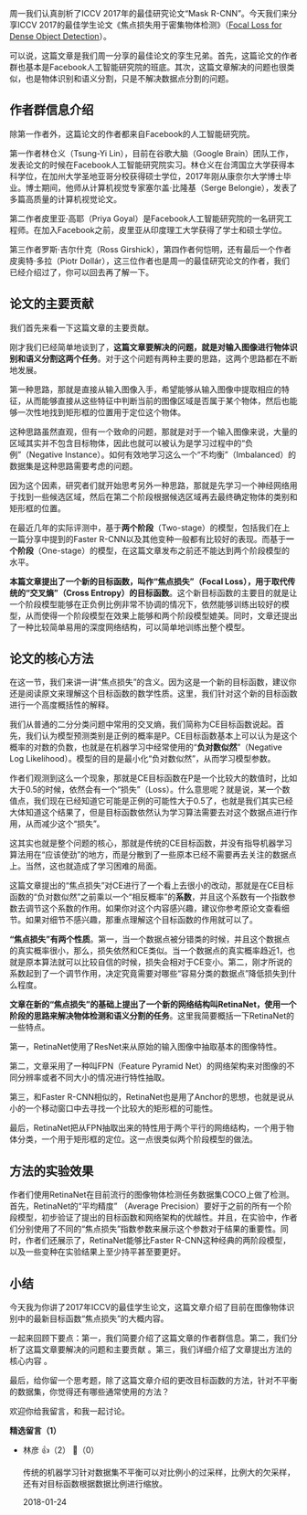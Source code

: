 周一我们认真剖析了ICCV 2017年的最佳研究论文“Mask R-CNN”。今天我们来分享ICCV 2017的最佳学生论文《焦点损失用于密集物体检测》（[Focal Loss for Dense Object Detection](https://arxiv.org/pdf/1708.02002.pdf)）。

可以说，这篇文章是我们周一分享的最佳论文的孪生兄弟。首先，这篇论文的作者群也基本是Facebook人工智能研究院的班底。其次，这篇文章解决的问题也很类似，也是物体识别和语义分割，只是不解决数据点分割的问题。

## 作者群信息介绍

除第一作者外，这篇论文的作者都来自Facebook的人工智能研究院。

第一作者林仓义（Tsung-Yi Lin），目前在谷歌大脑（Google Brain）团队工作，发表论文的时候在Facebook人工智能研究院实习。林仓义在台湾国立大学获得本科学位，在加州大学圣地亚哥分校获得硕士学位，2017年刚从康奈尔大学博士毕业。博士期间，他师从计算机视觉专家塞尔盖⋅比隆基（Serge Belongie），发表了多篇高质量的计算机视觉论文。

第二作者皮里亚⋅高耶（Priya Goyal）是Facebook人工智能研究院的一名研究工程师。在加入Facebook之前，皮里亚从印度理工大学获得了学士和硕士学位。

第三作者罗斯⋅吉尔什克（Ross Girshick），第四作者何恺明，还有最后一个作者皮奥特⋅多拉（Piotr Dollár），这三位作者也是周一的最佳研究论文的作者，我们已经介绍过了，你可以回去再了解一下。

## 论文的主要贡献

我们首先来看一下这篇文章的主要贡献。

刚才我们已经简单地谈到了，**这篇文章要解决的问题，就是对输入图像进行物体识别和语义分割这两个任务**。对于这个问题有两种主要的思路，这两个思路都在不断地发展。

第一种思路，那就是直接从输入图像入手，希望能够从输入图像中提取相应的特征，从而能够直接从这些特征中判断当前的图像区域是否属于某个物体，然后也能够一次性地找到矩形框的位置用于定位这个物体。

这种思路虽然直观，但有一个致命的问题，那就是对于一个输入图像来说，大量的区域其实并不包含目标物体，因此也就可以被认为是学习过程中的“负例”（Negative Instance）。如何有效地学习这么一个“不均衡”（Imbalanced）的数据集是这种思路需要考虑的问题。

因为这个因素，研究者们就开始思考另外一种思路，那就是先学习一个神经网络用于找到一些候选区域，然后在第二个阶段根据候选区域再去最终确定物体的类别和矩形框的位置。

在最近几年的实际评测中，基于**两个阶段**（Two-stage）的模型，包括我们在上一篇分享中提到的Faster R-CNN以及其他变种一般都有比较好的表现。而基于**一个阶段**（One-stage）的模型，在这篇文章发布之前还不能达到两个阶段模型的水平。

**本篇文章提出了一个新的目标函数，叫作“焦点损失”（Focal Loss），用于取代传统的“交叉熵”（Cross Entropy）的目标函数**。这个新目标函数的主要目的就是让一个阶段模型能够在正负例比例非常不协调的情况下，依然能够训练出较好的模型，从而使得一个阶段模型在效果上能够和两个阶段模型媲美。同时，文章还提出了一种比较简单易用的深度网络结构，可以简单地训练出整个模型。

## 论文的核心方法

在这一节，我们来讲一讲“焦点损失”的含义。因为这是一个新的目标函数，建议你还是阅读原文来理解这个目标函数的数学性质。这里，我们针对这个新的目标函数进行一个高度概括性的解释。

我们从普通的二分分类问题中常用的交叉熵，我们简称为CE目标函数说起。首先，我们认为模型预测类别是正例的概率是P。CE目标函数基本上可以认为是这个概率的对数的负数，也就是在机器学习中经常使用的“**负对数似然**”（Negative Log Likelihood）。模型的目的是最小化“负对数似然”，从而学习模型参数。

作者们观测到这么一个现象，那就是CE目标函数在P是一个比较大的数值时，比如大于0.5的时候，依然会有一个“损失”（Loss）。什么意思呢？就是说，某一个数值点，我们现在已经知道它可能是正例的可能性大于0.5了，也就是我们其实已经大体知道这个结果了，但是目标函数依然认为学习算法需要去对这个数据点进行作用，从而减少这个“损失”。

这其实也就是整个问题的核心，那就是传统的CE目标函数，并没有指导机器学习算法用在“应该使劲”的地方，而是分散到了一些原本已经不需要再去关注的数据点上。当然，这也就造成了学习困难的局面。

这篇文章提出的“焦点损失”对CE进行了一个看上去很小的改动，那就是在CE目标函数的“负对数似然”之前乘以一个“相反概率”的**系数**，并且这个系数有一个指数参数去调节这个系数的作用。如果你对这个内容感兴趣，建议你参考原论文查看细节。如果对细节不感兴趣，那重点理解这个目标函数的作用就可以了。

**“焦点损失”有两个性质**。第一，当一个数据点被分错类的时候，并且这个数据点的真实概率很小，那么，损失依然和CE类似。当一个数据点的真实概率趋近1，也就是原本算法就可以比较自信的时候，损失会相对于CE变小。第二，刚才所说的系数起到了一个调节作用，决定究竟需要对哪些“容易分类的数据点”降低损失到什么程度。

**文章在新的“焦点损失”的基础上提出了一个新的网络结构叫RetinaNet，使用一个阶段的思路来解决物体检测和语义分割的任务**。这里我简要概括一下RetinaNet的一些特点。

第一，RetinaNet使用了ResNet来从原始的输入图像中抽取基本的图像特性。

第二，文章采用了一种叫FPN（Feature Pyramid Net）的网络架构来对图像的不同分辨率或者不同大小的情况进行特性抽取。

第三，和Faster R-CNN相似的，RetinaNet也是用了Anchor的思想，也就是说从小的一个移动窗口中去寻找一个比较大的矩形框的可能性。

最后，RetinaNet把从FPN抽取出来的特性用于两个平行的网络结构，一个用于物体分类，一个用于矩形框的定位。这一点很类似两个阶段模型的做法。

## 方法的实验效果

作者们使用RetinaNet在目前流行的图像物体检测任务数据集COCO上做了检测。首先，RetinaNet的“平均精度” （Average Precision）要好于之前的所有一个阶段模型，初步验证了提出的目标函数和网络架构的优越性。并且，在实验中，作者们分别使用了不同的“焦点损失”指数参数来展示这个参数对于结果的重要性。同时，作者们还展示了，RetinaNet能够比Faster R-CNN这种经典的两阶段模型，以及一些变种在实验结果上至少持平甚至要更好。

## 小结

今天我为你讲了2017年ICCV的最佳学生论文，这篇文章介绍了目前在图像物体识别中的最新目标函数“焦点损失”的大概内容。

一起来回顾下要点：第一，我们简要介绍了这篇文章的作者群信息。第二，我们分析了这篇文章要解决的问题和主要贡献 。第三，我们详细介绍了文章提出方法的核心内容 。

最后，给你留一个思考题，除了这篇文章介绍的更改目标函数的方法，针对不平衡的数据集，你觉得还有哪些通常使用的方法？

欢迎你给我留言，和我一起讨论。
<div><strong>精选留言（1）</strong></div><ul>
<li><span>林彦</span> 👍（2） 💬（0）<p>传统的机器学习针对数据集不平衡可以对比例小的过采样，比例大的欠采样，还有对目标函数根据数据比例进行缩放。</p>2018-01-24</li><br/>
</ul>